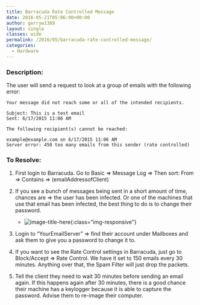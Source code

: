 ```yaml
---
title: Barracuda Rate Controlled Message
date: 2016-05-21T05:06:00+00:00
author: gerryw1389
layout: single
classes: wide
permalink: /2016/05/barracuda-rate-controlled-message/
categories:
  - Hardware
---
```

<!--more-->

### Description:

The user will send a request to look at a group of emails with the following error:

   ```escape
   Your message did not reach some or all of the intended recipients.

   Subject: This is a test email  
   Sent: 6/17/2015 11:06 AM

   The following recipient(s) cannot be reached:

   example@example.com on 6/17/2015 11:06 AM  
   Server error: 450 too many emails from this sender (rate controlled)
   ```

### To Resolve:

1. First login to Barracuda. Go to Basic => Message Log => Then sort: From => Contains => (emailAddressofClient)

2. If you see a bunch of messages being sent in a short amount of time, chances are => the user has been infected. Or one of the machines that use that email has been infected, the best thing to do is to change their password.

   - ![image-title-here](https://automationadmin.com/assets/images/uploads/2016/09/barracuda-rate-controlled-1024x568.png){:class="img-responsive"}

3. Login to &#8220;YourEmailServer&#8221; => find their account under Mailboxes and ask them to give you a password to change it to.

4. If you want to see the Rate Control settings in Barracuda, just go to Block/Accept => Rate Control. We have it set to 150 emails every 30 minutes. Anything over that, the Spam Filter will just drop the packets.

5. Tell the client they need to wait 30 minutes before sending an email again. If this happens again after 30 minutes, there is a good chance their machine has a keylogger because it is able to capture the password. Advise them to re-image their computer.